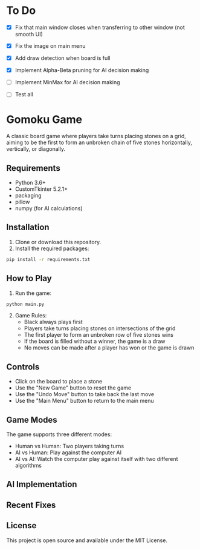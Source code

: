 # To Do

- [x] Fix that main window closes when transferring to other window (not smooth UI)
- [x] Fix the image on main menu
- [x] Add draw detection when board is full
- [x] Implement Alpha-Beta pruning for AI decision making
- [ ] Implement MinMax for AI decision making
- [ ] Test all






# Gomoku Game

A classic board game where players take turns placing stones on a grid, aiming to be the first to form an unbroken chain of five stones horizontally, vertically, or diagonally.



## Requirements

- Python 3.6+
- CustomTkinter 5.2.1+
- packaging 
- pillow
- numpy (for AI calculations)

## Installation

1. Clone or download this repository.
2. Install the required packages:

```bash
pip install -r requirements.txt
```

## How to Play

1. Run the game:

```bash
python main.py
```

2. Game Rules:
   - Black always plays first
   - Players take turns placing stones on intersections of the grid
   - The first player to form an unbroken row of five stones wins
   - If the board is filled without a winner, the game is a draw
   - No moves can be made after a player has won or the game is drawn

## Controls

- Click on the board to place a stone
- Use the "New Game" button to reset the game
- Use the "Undo Move" button to take back the last move
- Use the "Main Menu" button to return to the main menu

## Game Modes

The game supports three different modes:
- Human vs Human: Two players taking turns
- AI vs Human: Play against the computer AI
- AI vs AI: Watch the computer play against itself with two different algorithms

## AI Implementation



## Recent Fixes



## License

This project is open source and available under the MIT License. 